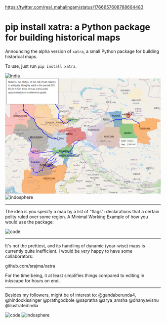 
https://twitter.com/real_mahalingam/status/1766657608788664483
# pip install xatra: a Python package for building historical maps

Announcing the alpha version of `xatra`, a small Python package for building historical maps.

To use, just run `pip install xatra`.

![india](india.png)
![silkrd](../_attachments/xatra/silkrd.png)
![indosphere](indosphere.png)

---

The idea is you specify a map by a list of "flags": declarations that a certain polity ruled over some region. A Minimal Working Example of how you would use the package:

![code](code.png)

---
It's not the prettiest, and its handling of dynamic (year-wise) maps is currently quite inefficient. I would be *very* happy to have some collaborators:

github.com/srajma/xatra

For the time being, it at least simplifies things compared to editing in inkscape for hours on end.

---

Besides my followers, might be of interest to: @gandaberunda4, @hindookissinger @prathgodbole @sapratha @arya_amsha @dhanyavisnu @ilustratedIndia

![code](code.png)
![indosphere](indosphere.png)
